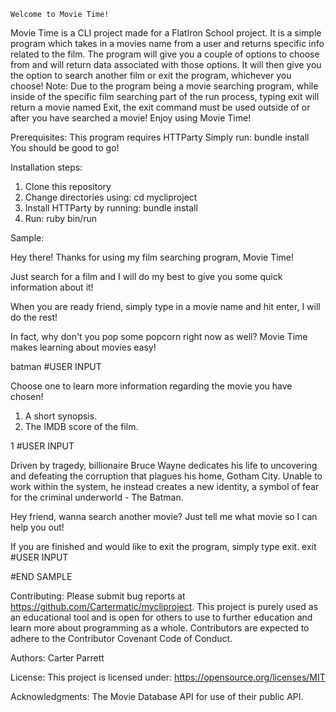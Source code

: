  
    Welcome to Movie Time!
Movie Time is a CLI project made for a FlatIron School project.
It is a simple program which takes in a movies name from a user and returns specific info related to the film.
The program will give you a couple of options to choose from and will return data associated with those options.
It will then give you the option to search another film or exit the program, whichever you choose!
Note: Due to the program being a movie searching program, while inside of the specific film searching part of the run process, typing exit will return a movie named Exit, the exit command must be used outside of or after you have searched a movie!
Enjoy using Movie Time!

Prerequisites:
This program requires HTTParty
    Simply run: bundle install
You should be good to go!

Installation steps:
1. Clone this repository
2. Change directories using: cd mycliproject
3. Install HTTParty by running: bundle install
4. Run: ruby bin/run

Sample:

Hey there! Thanks for using my film searching program, Movie Time!

Just search for a film and I will do my best to give you some quick information about it!


When you are ready friend, simply type in a movie name and hit enter, I will do the rest!

In fact, why don't you pop some popcorn right now as well? Movie Time makes learning about movies easy!

batman                      #USER INPUT
 
Choose one to learn more information regarding the movie you have chosen!

1. A short synopsis.
2. The IMDB score of the film.

1                           #USER INPUT
 
Driven by tragedy, billionaire Bruce Wayne dedicates his life to uncovering and defeating the corruption that plagues his home, Gotham City.  Unable to work within the system, he instead creates a new identity, a symbol of fear for 
the criminal underworld - The Batman.

Hey friend, wanna search another movie?
Just tell me what movie so I can help you out!

If you are finished and would like to exit the program, simply type exit.
exit                            #USER INPUT



#END SAMPLE

Contributing:
    Please submit bug reports at https://github.com/Cartermatic/mycliproject. This project is purely used as an educational tool and is open for others to use to further education and learn more about programming as a whole.  Contributors are expected to adhere to the Contributor Covenant Code of Conduct.

Authors:
Carter Parrett

License:
This project is licensed under: https://opensource.org/licenses/MIT

Acknowledgments:
The Movie Database API for use of their public API.